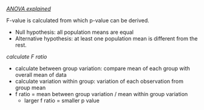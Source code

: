 

[_ANOVA explained_](https://www.edanzediting.com/blogs/statistics-anova-explained)  

F-value is calculated from which p-value can be derived.

+ Null hypothesis: all population means are equal
+ Alternative hypothesis: at least one population mean is different from the rest.

_calculate F ratio_

+ calculate between group variation: compare mean of each group with overall mean of data  
+ calculate variation within group: variation of each observation from group mean
+ f ratio = mean between group variation / mean within group variation
  + larger f ratio = smaller p value

